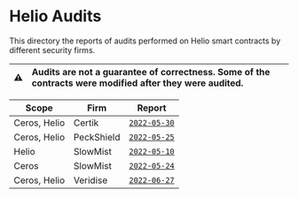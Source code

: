 # Helio Audits

This directory the reports of audits performed on Helio smart contracts by different security firms.

| :warning: | Audits are not a guarantee of correctness. Some of the contracts were modified after they were audited. |
| --------- | :------------------------------------------------------------------------------------------------------ |

| Scope        | Firm       | Report                                  |
|--------------|------------|-----------------------------------------|
| Ceros, Helio | Certik     | [`2022-05-30`](./Certik_300522.pdf)     |
| Ceros, Helio | PeckShield | [`2022-05-25`](./PeckShield_250522.pdf) |
| Helio        | SlowMist   | [`2022-05-10`](./SlowMist_100522.pdf)   |
| Ceros        | SlowMist   | [`2022-05-24`](./SlowMist_240522.pdf)   |
| Ceros, Helio | Veridise   | [`2022-06-27`](./Veridise_270622.pdf)         |
